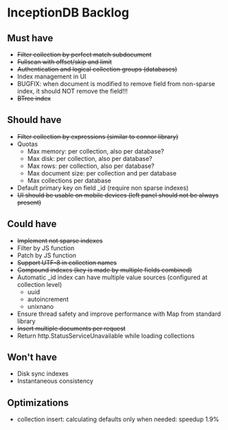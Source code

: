 # InceptionDB Backlog

## Must have

* ~~Filter collection by perfect match subdocument~~
* ~~Fullscan with offset/skip and limit~~
* ~~Authentication and logical collection groups (databases)~~
* Index management in UI
* BUGFIX: when document is modified to remove field from non-sparse index, it should NOT remove the field!!!
* ~~BTree index~~

## Should have

* ~~Filter collection by expressions (similar to connor library)~~
* Quotas
  * Max memory: per collection, also per database?
  * Max disk: per collection, also per database?
  * Max rows: per collection, also per database?
  * Max document size: per collection and per database
  * Max collections per database
* Default primary key on field _id (require non sparse indexes)
* ~~UI should be usable on mobile devices (left panel should not be always present)~~

## Could have

* ~~Implement not sparse indexes~~
* Filter by JS function
* Patch by JS function
* ~~Support UTF-8 in collection names~~
* ~~Compound indexes (key is made by multiple fields combined)~~
* Automatic _id index can have multiple value sources (configured at collection level)
  * uuid
  * autoincrement
  * unixnano
* Ensure thread safety and improve performance with Map from standard library
* ~~Insert multiple documents per request~~
* Return http.StatusServiceUnavailable while loading collections

## Won't have

* Disk sync indexes
* Instantaneous consistency



## Optimizations
* collection insert: calculating defaults only when needed: speedup 1.9%
